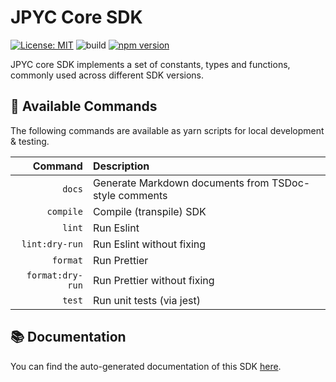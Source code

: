 # JPYC Core SDK

[![License: MIT](https://img.shields.io/badge/License-MIT-yellow.svg)](./LICENSE)
![build](https://github.com/jcam1/sdks/actions/workflows/check.yml/badge.svg)
[![npm version](https://badge.fury.io/js/@jpyc%2Fsdk-core.svg)](https://badge.fury.io/js/@jpyc%2Fsdk-core)

JPYC core SDK implements a set of constants, types and functions, commonly used across different SDK versions.

## 🤖 Available Commands

The following commands are available as yarn scripts for local development & testing.

|          Command | Description                                           |
| ---------------: | :---------------------------------------------------- |
|           `docs` | Generate Markdown documents from TSDoc-style comments |
|        `compile` | Compile (transpile) SDK                               |
|           `lint` | Run Eslint                                            |
|   `lint:dry-run` | Run Eslint without fixing                             |
|         `format` | Run Prettier                                          |
| `format:dry-run` | Run Prettier without fixing                           |
|           `test` | Run unit tests (via jest)                             |

## 📚 Documentation

You can find the auto-generated documentation of this SDK [here](../../docs/core/globals.md).
